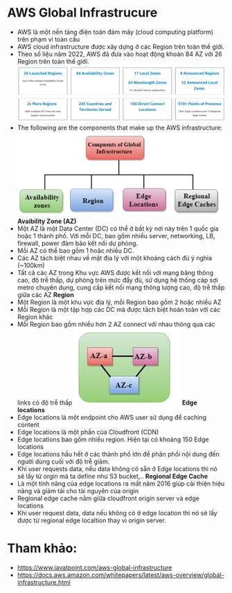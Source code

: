 # AWS Global Infrastrucure
- AWS là một nền tảng điện toán đám mây (cloud computing platform) trên phạm vi toàn cầu
- AWS cloud infrastructure được xây dựng ở các Region trên toàn thế giới.
- Theo số liệu năm 2022, AWS đã đưa vào hoạt động khoản 84 AZ với 26 Region trên toàn thế giới.
![alts](../images/region_az_count.png)
- The following are the components that make up the AWS infrastructure:
![alts](../images/component_aws_infra.png)
**Avaibility Zone (AZ)**
- Một AZ là một Data Center (DC) có thể ở bất kỳ nơi này trên 1 quốc gia hoặc 1 thành phố. Với mỗi DC, bao gồm nhiều server, networking, LB, firewall, power đảm bảo kết nối dự phòng.
- Mỗi AZ có thể bao gồm 1 hoặc nhiều DC.
- Các AZ tách biệt nhau về mặt địa lý với một khoảng cách đủ ý nghĩa (~100km)
- Tất cả các AZ trong Khu vực AWS được kết nối với mạng băng thông cao, độ trễ thấp, dự phòng trên mức đầy đủ, sử dụng hệ thống cáp sợi metro chuyên dụng, cung cấp kết nối mạng thông lượng cao, độ trễ thấp giữa các AZ
**Region**
- Một Region là một khu vực địa lý, mỗi Region bao gồm 2 hoặc nhiều AZ
- Mỗi Region là một tập hợp các DC mà được tách biệt hoàn toàn với các Region khác
- Mỗi Region bao gồm nhiều hơn 2 AZ connect với nhau thông qua các links có độ trễ thấp
  ![alts](../images/multi_az.png)
**Edge locations**
- Edge locations là một endpoint cho AWS user sử dụng để caching content
- Edge locations là một phần của Cloudfront (CDN)
- Edge locations bao gồm nhiều region. Hiện tại có khoảng 150 Edge locations
- Edge locations hầu hết ở các thành phố lớn để phân phối nội dung đến người dùng cuối với độ trễ giảm.
- Khi user requests data, nếu data không có sẵn ở Edge locations thì nó sẽ lấy từ orgin mà ta define như S3 bucket,..
**Regional Edge Cache**
- Là một tính năng của edge locations ra mắt năm 2016 giúp cải thiện hiệu năng và giảm tải cho tài nguyên của origin
- Regional edge cache nằm giữa cloudfront origin server và edge locations
- Khi user request data, data nếu không có ở edge location thì nó sẽ lấy được từ regional edge localtion thay vì origin server.
# Tham khảo:
- https://www.javatpoint.com/aws-global-infrastructure<!-- slide -->
- https://docs.aws.amazon.com/whitepapers/latest/aws-overview/global-infrastructure.html